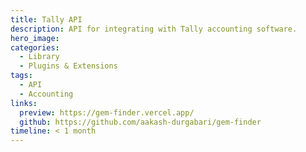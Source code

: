 ```yaml
---
title: Tally API
description: API for integrating with Tally accounting software.
hero_image: 
categories:
  - Library
  - Plugins & Extensions
tags:
  - API
  - Accounting
links:
  preview: https://gem-finder.vercel.app/
  github: https://github.com/aakash-durgabari/gem-finder
timeline: < 1 month
---
```

